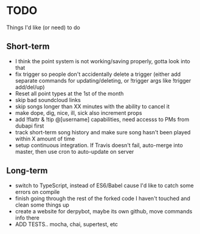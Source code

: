 # TODO
Things I'd like (or need) to do

## Short-term
- I think the point system is not working/saving properly, gotta look into that
- fix trigger so people don't accidentally delete a trigger (either add separate commands for updating/deleting, or !trigger args like !trigger add/del/up)
- Reset all point types at the 1st of the month
- skip bad soundcloud links
- skip songs longer than XX minutes with the ability to cancel it
- make dope, dig, nice, ill, sick also increment props
- add !flattr & !tip @[username] capabilities, need accesss to PMs from dubapi first
- track short-term song history and make sure song hasn't been played within X amount of time
- setup continuous integration.  If Travis doesn't fail, auto-merge into master, then use cron to auto-update on server 

## Long-term
- switch to TypeScript, instead of ES6/Babel cause I'd like to catch some errors on compile
- finish going through the rest of the forked code I haven't touched and clean some things up
- create a website for derpybot,  maybe its own github, move commands info there
- ADD TESTS.. mocha, chai, supertest, etc

